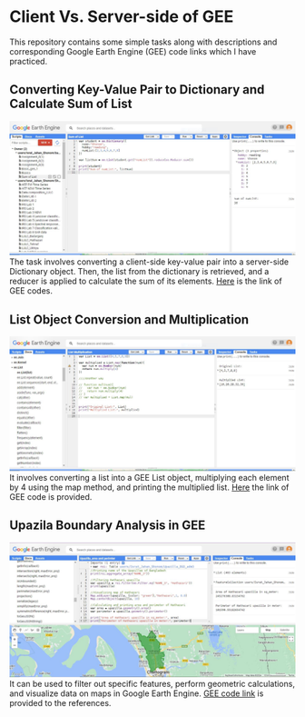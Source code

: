 # Client Vs. Server-side of GEE
This repository contains some simple tasks along with descriptions and corresponding Google Earth Engine (GEE) code links which I have practiced.
## Converting Key-Value Pair to Dictionary and Calculate Sum of List
![Model](https://github.com/Israt-Jahan-Shonom/Google_Earth_Engine/blob/main/Client%20Vs.%20Server/sumList_GEE.JPG)
The task involves converting a client-side key-value pair into a server-side Dictionary object. Then, the list from the dictionary is retrieved, and a reducer is applied to calculate the sum of its elements.
[Here](https://code.earthengine.google.com/5e35f9e46fdaa766aee9ca975f90a61d) is the link of GEE codes.

## List Object Conversion and Multiplication
![Model](https://github.com/Israt-Jahan-Shonom/Google_Earth_Engine/blob/main/Client%20Vs.%20Server/ListMultiplication_GEE.JPG)
It involves converting a list into a GEE List object, multiplying each element by 4 using the map method, and printing the multiplied list.
[Here](https://code.earthengine.google.com/84a0c8b9cfe759c090a4f0f1f96568c2) the link of GEE code is provided.

## Upazila Boundary Analysis in GEE
![Model](https://github.com/Israt-Jahan-Shonom/Google_Earth_Engine/blob/main/Client%20Vs.%20Server/Area%20%26%20perimeter_GEE.JPG)
It can be used to filter out specific features, perform geometric calculations, and visualize data on maps in Google Earth Engine.
[GEE code link](https://code.earthengine.google.com/4db6a97940ca705acf8acc5d21b1a271) is provided to the references.

